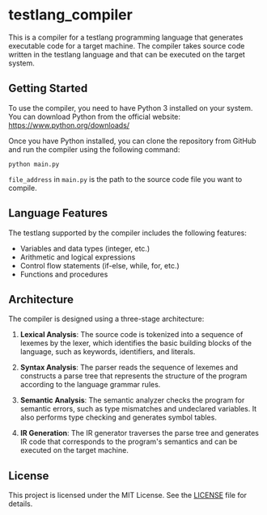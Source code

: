 # testlang_compiler

This is a compiler for a testlang programming language that generates executable code for a target machine. The compiler takes source code written in the testlang language and that can be executed on the target system.

## Getting Started

To use the compiler, you need to have Python 3 installed on your system. You can download Python from the official website: https://www.python.org/downloads/

Once you have Python installed, you can clone the repository from GitHub and run the compiler using the following command:

```
python main.py 
```

`file_address` in `main.py` is the path to the source code file you want to compile.

## Language Features

The testlang supported by the compiler includes the following features:

- Variables and data types (integer, etc.)
- Arithmetic and logical expressions
- Control flow statements (if-else, while, for, etc.)
- Functions and procedures


## Architecture

The compiler is designed using a three-stage architecture:

1. **Lexical Analysis**: The source code is tokenized into a sequence of lexemes by the lexer, which identifies the basic building blocks of the language, such as keywords, identifiers, and literals.

2. **Syntax Analysis**: The parser reads the sequence of lexemes and constructs a parse tree that represents the structure of the program according to the language grammar rules.

3. **Semantic Analysis**: The semantic analyzer checks the program for semantic errors, such as type mismatches and undeclared variables. It also performs type checking and generates symbol tables.

4. **IR Generation**: The IR generator traverses the parse tree and generates IR code that corresponds to the program's semantics and can be executed on the target machine.


## License
This project is licensed under the MIT License. See the [LICENSE](LICENSE) file for details.